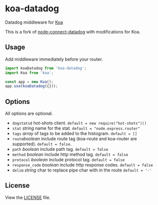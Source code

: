 # koa-datadog

Datadog middleware for [Koa](https://koajs.com)

This is a fork of [node-connect-datadog](https://github.com/DataDog/node-connect-datadog) with modifications for Koa.




## Usage

Add middleware immediately before your router.

``` javascript
import koaDatadog from 'koa-datadog';
import Koa from 'koa';

const app = new Koa();
app.use(koaDatadog({}));
```
## Options

All options are optional.

* `dogstatsd` hot-shots client. `default = new require("hot-shots")()`
* `stat` *string* name for the stat. `default = "node.express.router"`
* `tags` *array* of tags to be added to the histogram. `default = []`
* `route`*boolean* include route tag (koa-route and koa-router are supported). `default = false`.
* `path` *boolean* include path tag. `default = false`
* `method` *boolean* include http method tag. `default = false`
* `protocol` *boolean* include protocol tag. `default = false`
* `response_code` *boolean* include http response codes. `default = false`
* `delim` *string* char to replace pipe char with in the route `default = '-'`

## License

View the [LICENSE](https://github.com/AppPress/node-connect-datadog/blob/master/LICENSE) file.

